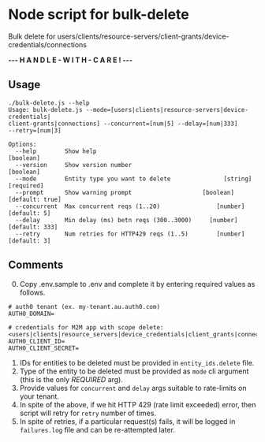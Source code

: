 # Node script for bulk-delete
Bulk delete for users/clients/resource-servers/client-grants/device-credentials/connections

<strong>--- H A N D L E - W I T H - C A R E ! ---</strong>

## Usage

```
./bulk-delete.js --help
Usage: bulk-delete.js --mode=[users|clients|resource-servers|device-credentials|
client-grants|connections] --concurrent=[num|5] --delay=[num|333]
--retry=[num|3]

Options:
  --help        Show help                                              [boolean]
  --version     Show version number                                    [boolean]
  --mode        Entity type you want to delete               [string] [required]
  --prompt      Show warning prompt                    [boolean] [default: true]
  --concurrent  Max concurrent reqs (1..20)                [number] [default: 5]
  --delay       Min delay (ms) betn reqs (300..3000)     [number] [default: 333]
  --retry       Num retries for HTTP429 reqs (1..5)        [number] [default: 3]
  ```

## Comments

0. Copy .env.sample to .env and complete it by entering required values as follows.
```
# auth0 tenant (ex. my-tenant.au.auth0.com)
AUTH0_DOMAIN=

# credentials for M2M app with scope delete:<users|clients|resource_servers|device_credentials|client_grants|connections>
AUTH0_CLIENT_ID=
AUTH0_CLIENT_SECRET=
```
1. IDs for entities to be deleted must be provided in `entity_ids.delete` file.
2. Type of the entity to be deleted must be provided as `mode` cli argument (this is the only *REQUIRED* arg).
3. Provide values for `concurrent` and `delay` args suitable to rate-limits on your tenant.
4. In spite of the above, if we hit HTTP 429 (rate limit exceeded) error, then script will retry for `retry` number of times.
5. In spite of retries, if a particular request(s) fails, it will be logged in `failures.log` file and can be re-attempted later.
